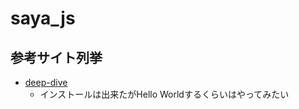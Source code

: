 # saya_js
## 参考サイト列挙

* [deep-dive](https://typescript-jp.gitbook.io/deep-dive/nodejs)
    * インストールは出来たがHello Worldするくらいはやってみたい
